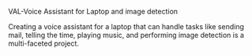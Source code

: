 VAL-Voice Assistant for Laptop and image detection

Creating a voice assistant for a laptop that can handle tasks like sending mail, telling the time, playing music, and performing image detection is a multi-faceted project. 
